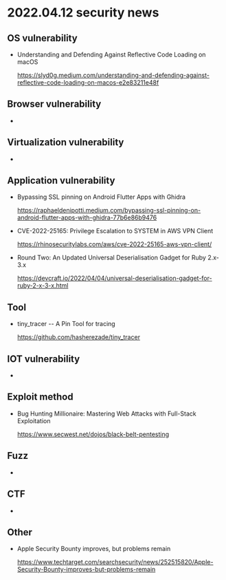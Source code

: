 # 2022.04.12 security news

## OS vulnerability 

* Understanding and Defending Against Reflective Code Loading on macOS

  https://slyd0g.medium.com/understanding-and-defending-against-reflective-code-loading-on-macos-e2e83211e48f

## Browser vulnerability

* 

## Virtualization vulnerability

* 

## Application vulnerability 

* Bypassing SSL pinning on Android Flutter Apps with Ghidra

  https://raphaeldenipotti.medium.com/bypassing-ssl-pinning-on-android-flutter-apps-with-ghidra-77b6e86b9476

* CVE-2022-25165: Privilege Escalation to SYSTEM in AWS VPN Client

  https://rhinosecuritylabs.com/aws/cve-2022-25165-aws-vpn-client/

* Round Two: An Updated Universal Deserialisation Gadget for Ruby 2.x-3.x

  https://devcraft.io/2022/04/04/universal-deserialisation-gadget-for-ruby-2-x-3-x.html

## Tool

* tiny_tracer -- A Pin Tool for tracing

  https://github.com/hasherezade/tiny_tracer

## IOT vulnerability 

* 

## Exploit method

* Bug Hunting Millionaire: Mastering Web Attacks with Full-Stack Exploitation

  https://www.secwest.net/dojos/black-belt-pentesting

## Fuzz

* 

## CTF

* 

## Other

* Apple Security Bounty improves, but problems remain

  https://www.techtarget.com/searchsecurity/news/252515820/Apple-Security-Bounty-improves-but-problems-remain